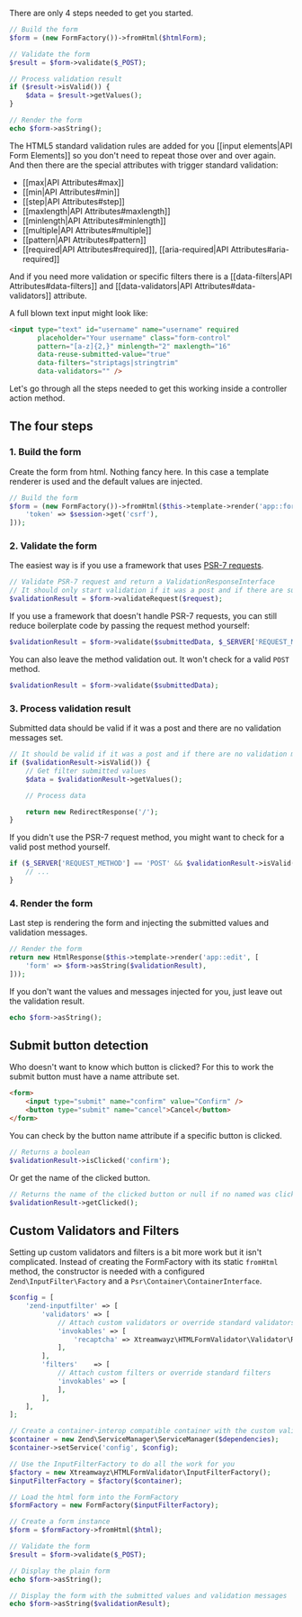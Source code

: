 There are only 4 steps needed to get you started.

```php
// Build the form
$form = (new FormFactory())->fromHtml($htmlForm);

// Validate the form
$result = $form->validate($_POST);

// Process validation result
if ($result->isValid()) {
    $data = $result->getValues();
}

// Render the form
echo $form->asString();
```

The HTML5 standard validation rules are added for you [[input elements|API Form Elements]] so you don't need to
repeat those over and over again. And then there are the special attributes with trigger standard validation:
- [[max|API Attributes#max]]
- [[min|API Attributes#min]]
- [[step|API Attributes#step]]
- [[maxlength|API Attributes#maxlength]]
- [[minlength|API Attributes#minlength]]
- [[multiple|API Attributes#multiple]]
- [[pattern|API Attributes#pattern]]
- [[required|API Attributes#required]], [[aria-required|API Attributes#aria-required]]

And if you need more validation or specific filters there is a [[data-filters|API Attributes#data-filters]] and
[[data-validators|API Attributes#data-validators]] attribute.

A full blown text input might look like:

```html
<input type="text" id="username" name="username" required
       placeholder="Your username" class="form-control"
       pattern="[a-z]{2,}" minlength="2" maxlength="16"
       data-reuse-submitted-value="true"
       data-filters="striptags|stringtrim"
       data-validators="" />
```

Let's go through all the steps needed to get this working inside a controller action method.

## The four steps

### 1. Build the form

Create the form from html. Nothing fancy here. In this case a template renderer is used and the default values are
injected.

```php
// Build the form
$form = (new FormFactory())->fromHtml($this->template->render('app::form', [
    'token' => $session->get('csrf'),
]));
```

### 2. Validate the form

The easiest way is if you use a framework that uses [PSR-7 requests](http://www.php-fig.org/psr/psr-7/).

```php
// Validate PSR-7 request and return a ValidationResponseInterface
// It should only start validation if it was a post and if there are submitted values
$validationResult = $form->validateRequest($request);
```

If you use a framework that doesn't handle PSR-7 requests, you can still reduce boilerplate code by passing the
request method yourself:

```php
$validationResult = $form->validate($submittedData, $_SERVER['REQUEST_METHOD']);
```

You can also leave the method validation out. It won't check for a valid `POST` method.

```php
$validationResult = $form->validate($submittedData);
```

### 3. Process validation result

Submitted data should be valid if it was a post and there are no validation messages set.

```php
// It should be valid if it was a post and if there are no validation messages
if ($validationResult->isValid()) {
    // Get filter submitted values
    $data = $validationResult->getValues();

    // Process data

    return new RedirectResponse('/');
}
```

If you didn't use the PSR-7 request method, you might want to check for a valid post method yourself.

```php
if ($_SERVER['REQUEST_METHOD'] == 'POST' && $validationResult->isValid()) {
    // ...
}
```

### 4. Render the form

Last step is rendering the form and injecting the submitted values and validation messages.

```php
// Render the form
return new HtmlResponse($this->template->render('app::edit', [
    'form' => $form->asString($validationResult),
]));
```

If you don't want the values and messages injected for you, just leave out the validation result.

```php
echo $form->asString();
```

## Submit button detection

Who doesn't want to know which button is clicked? For this to work the submit button must have a name attribute set.

```html
<form>
    <input type="submit" name="confirm" value="Confirm" />
    <button type="submit" name="cancel">Cancel</button>
</form>
```

You can check by the button name attribute if a specific button is clicked.

```php
// Returns a boolean
$validationResult->isClicked('confirm');
```

Or get the name of the clicked button.

```php
// Returns the name of the clicked button or null if no named was clicked
$validationResult->getClicked();
```

## Custom Validators and Filters

Setting up custom validators and filters is a bit more work but it isn't complicated. Instead of creating the
FormFactory with its static `fromHtml` method, the constructor is needed with a configured `Zend\InputFilter\Factory`
and a `Psr\Container\ContainerInterface`.

```php
$config = [
    'zend-inputfilter' => [
        'validators' => [
            // Attach custom validators or override standard validators
            'invokables' => [
                'recaptcha' => Xtreamwayz\HTMLFormValidator\Validator\RecaptchaValidator::class,
            ],
        ],
        'filters'    => [
            // Attach custom filters or override standard filters
            'invokables' => [
            ],
        ],
    ],
];

// Create a container-interop compatible container with the custom validator configuration
$container = new Zend\ServiceManager\ServiceManager($dependencies);
$container->setService('config', $config);

// Use the InputFilterFactory to do all the work for you
$factory = new Xtreamwayz\HTMLFormValidator\InputFilterFactory();
$inputFilterFactory = $factory($container);

// Load the html form into the FormFactory
$formFactory = new FormFactory($inputFilterFactory);

// Create a form instance
$form = $formFactory->fromHtml($html);

// Validate the form
$result = $form->validate($_POST);

// Display the plain form
echo $form->asString();

// Display the form with the submitted values and validation messages
echo $form->asString($validationResult);
```

